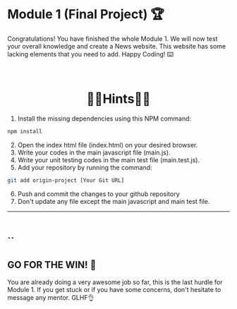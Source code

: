 # Module 1 (Final Project) 🏆

Congratulations! You have finished the whole Module 1. We will now test your overall knowledge and create a News website. This website has some lacking elements that you need to add. Happy Coding! ⌨️

<br>

<h1 align="center">👩‍💻Hints🧑‍💻</h1>

1. Install the missing dependencies using this NPM command:

```bash
npm install
```

2. Open the index html file (index.html) on your desired browser.
3. Write your codes in the main javascript file (main.js).
4. Write your unit testing codes in the main test file (main.test.js).
5. Add your repository by running the command:

```bash
git add origin-project [Your Git URL]
```

6. Push and commit the changes to your github repository
7. Don't update any file except the main javascript and main test file.

---

## <br>``

## GO FOR THE WIN! 🏅

You are already doing a very awesome job so far, this is the last hurdle for Module 1. If you get stuck or if you have some concerns, don't hesitate to message any mentor. GLHF👌
